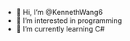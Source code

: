 - 👋 Hi, I’m @KennethWang6
- 👀 I’m interested in programming
- 🌱 I’m currently learning C#

<!---
KennethWang6/KennethWang6 is a ✨ special ✨ repository because its `README.md` (this file) appears on your GitHub profile.
You can click the Preview link to take a look at your changes.
--->
